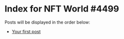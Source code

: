 # Index for NFT World #4499
Posts will be displayed in the order below:

- [Your first post](./001-first.md)

